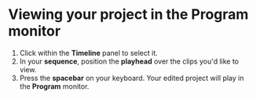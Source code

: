 # Viewing your project in the Program monitor

1. Click within the **Timeline** panel to select it. 
2. In your **sequence**, position the **playhead** over the clips you'd like to view. 
3. Press the **spacebar** on your keyboard. Your edited project will play in the **Program** monitor. 



